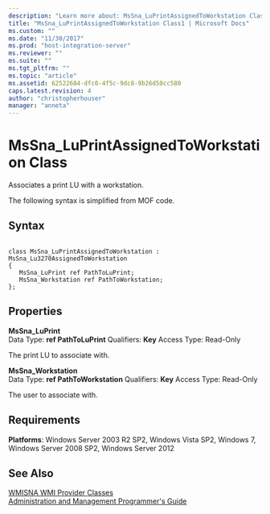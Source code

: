 ```yaml
---
description: "Learn more about: MsSna_LuPrintAssignedToWorkstation Class"
title: "MsSna_LuPrintAssignedToWorkstation Class1 | Microsoft Docs"
ms.custom: ""
ms.date: "11/30/2017"
ms.prod: "host-integration-server"
ms.reviewer: ""
ms.suite: ""
ms.tgt_pltfrm: ""
ms.topic: "article"
ms.assetid: 62522684-dfc0-4f5c-9dc8-9b26d50cc580
caps.latest.revision: 4
author: "christopherhouser"
manager: "anneta"
---
```

# MsSna_LuPrintAssignedToWorkstation Class
Associates a print LU with a workstation.  
  
 The following syntax is simplified from MOF code.  
  
## Syntax  
  
```  
  
class MsSna_LuPrintAssignedToWorkstation : MsSna_Lu3270AssignedToWorkstation  
{  
   MsSna_LuPrint ref PathToLuPrint;  
   MsSna_Workstation ref PathToWorkstation;  
};  
```  
  
## Properties  
 **MsSna_LuPrint**  
 Data Type: **ref PathToLuPrint** Qualifiers: **Key** Access Type: Read-Only  
  
 The print LU to associate with.  
  
 **MsSna_Workstation**  
 Data Type: **ref PathToWorkstation** Qualifiers: **Key** Access Type: Read-Only  
  
 The user to associate with.  
  
## Requirements  
 **Platforms**: Windows Server 2003 R2 SP2, Windows Vista SP2, Windows 7, Windows Server 2008 SP2, Windows Server 2012  
  
## See Also  
 [WMISNA WMI Provider Classes](../core/wmisna-wmi-provider-classes2.md)   
 [Administration and Management Programmer's Guide](./administration-and-management-programmer-s-guide2.md)

